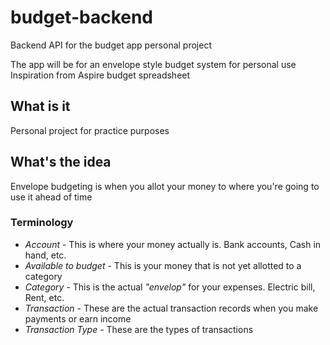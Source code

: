 # budget-backend
Backend API for the budget app personal project

The app will be for an envelope style budget system for personal use
Inspiration from Aspire budget spreadsheet

## What is it
Personal project for practice purposes

## What's the idea
Envelope budgeting is when you allot your money to where you're going to use it ahead of time

### Terminology
- *Account* - This is where your money actually is. Bank accounts, Cash in hand, etc.
- *Available to budget* - This is your money that is not yet allotted to a category
- *Category* - This is the actual *"envelop"* for your expenses. Electric bill, Rent, etc.
- *Transaction* - These are the actual transaction records when you make payments or earn income
- *Transaction Type* - These are the types of transactions
